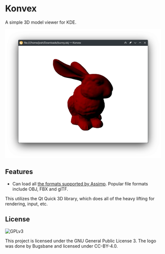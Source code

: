 # Konvex

A simple 3D model viewer for KDE.

![Screenshot](misc/screenshot.webp)

## Features

* Can load
  all [the formats supported by Assimp](https://github.com/assimp/assimp/blob/master/doc/Fileformats.md).
  Popular file formats include OBJ, FBX and glTF.

This utilizes the Qt Quick 3D library, which does all of the heavy lifting for
rendering, input, etc.

## License

![GPLv3](https://www.gnu.org/graphics/gplv3-127x51.png)

This project is licensed under the GNU General Public License 3. The logo was
done by Bugsbane and licensed under
CC-BY-4.0.

